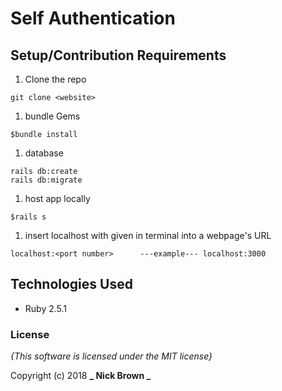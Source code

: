 # Self Authentication

## Setup/Contribution Requirements

1. Clone the repo
```
git clone <website>
```
1. bundle Gems
```
$bundle install
```
1. database
```
rails db:create
rails db:migrate
```
1. host app locally
```
$rails s
```
1. insert localhost with <port number> given in terminal into a webpage's URL
```
localhost:<port number>      ---example--- localhost:3000
```

## Technologies Used

* Ruby 2.5.1

### License

*{This software is licensed under the MIT license}*

Copyright (c) 2018 **_  Nick Brown  _**
